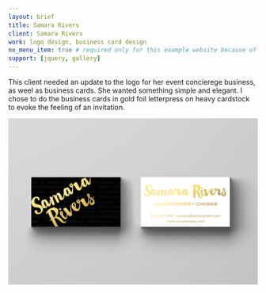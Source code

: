 ```yaml
---
layout: brief
title: Samara Rivers
client: Samara Rivers
work: logo design, business card design
no_menu_item: true # required only for this example website because of menu construction
support: [jquery, gallery]
---
```


This client needed an update to the logo for her event concierege business, as weel as business cards. She wanted something simple and elegant. I chose to do the business cards in gold foil letterpress on heavy cardstock to evoke the feeling of an invitation.


<!--{% include gallery-layout.html gallery=site.data.galleries.at-their-side %}-->

![Samara Rivers](/assets/img/projects/sr/sr.jpg)